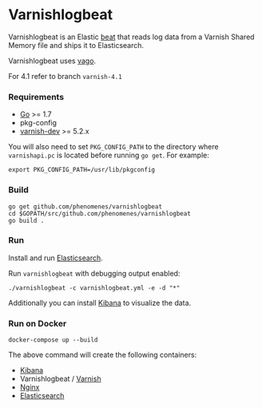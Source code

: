 # Varnishlogbeat

Varnishlogbeat is an Elastic [beat](https://www.elastic.co/products/beats)
that reads log data from a Varnish Shared Memory file and ships it
to Elasticsearch.

Varnishlogbeat uses [vago](https://github.com/phenomenes/vago).

For 4.1 refer to branch `varnish-4.1`

### Requirements

* [Go](https://golang.org/dl/) >= 1.7
* pkg-config
* [varnish-dev](http://www.varnish-cache.org/releases/) >= 5.2.x

You will also need to set `PKG_CONFIG_PATH` to the directory where
`varnishapi.pc` is located before running `go get`. For example:

```
export PKG_CONFIG_PATH=/usr/lib/pkgconfig
```

### Build

```
go get github.com/phenomenes/varnishlogbeat
cd $GOPATH/src/github.com/phenomenes/varnishlogbeat
go build .
```

### Run

Install and run [Elasticsearch](https://github.com/elastic/elasticsearch).

Run `varnishlogbeat` with debugging output enabled:

```
./varnishlogbeat -c varnishlogbeat.yml -e -d "*"
```

Additionally you can install [Kibana](https://github.com/elastic/kibana) to
visualize the data.

### Run on Docker

```
docker-compose up --build
```

The above command will create the following containers:

- [Kibana](http://127.0.0.1:5601/status#?_g=())
- Varnishlogbeat / [Varnish](http://127.0.0.1:8080/status)
- [Nginx](http://127.0.0.1/)
- [Elasticsearch](http://127.0.0.1:9200/)
